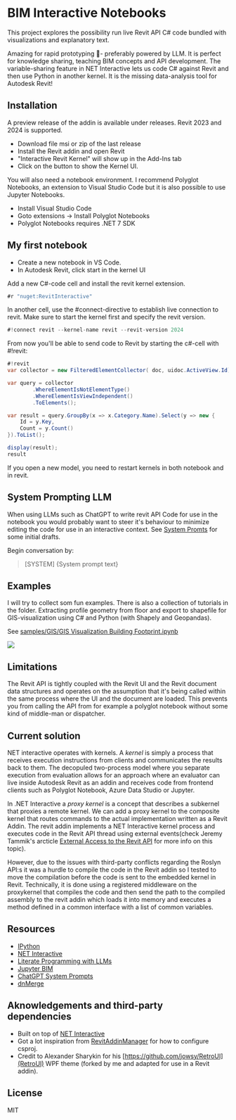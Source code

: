 # BIM Interactive Notebooks

This project explores the possibility run live Revit API C# code bundled with visualizations and explanatory text.

Amazing for rapid prototyping :rocket:- preferably powered by LLM. It is perfect for knowledge sharing, teaching BIM concepts and API development. The variable-sharing feature in NET Interactive lets us code C# against Revit and then use Python in another kernel. It is the missing data-analysis tool for Autodesk Revit!

## Installation
A preview release of the addin is available under releases. Revit 2023 and 2024 is supported. 

* Download file msi or zip of the last release
* Install the Revit addin and open Revit
* "Interactive Revit Kernel" will show up in the Add-Ins tab
*  Click on the button to show the Kernel UI.

You will also need a notebook environment.
I recommend Polyglot Notebooks, an extension to Visual Studio Code but it is also possible to use Jupyter Notebooks.

* Install Visual Studio Code
* Goto extensions -> Install Polyglot Notebooks
* Polyglot Notebooks requires .NET 7 SDK

## My first notebook

* Create a new notebook in VS Code.
* In Autodesk Revit, click start in the kernel UI

Add a new C#-code cell and install the revit kernel extension.
```csharp
#r "nuget:RevitInteractive"
```

In another cell, use the #connect-directive to establish live connection to revit. Make sure to start the kernel first and specify the revit version.
```csharp
#!connect revit --kernel-name revit --revit-version 2024
```

From now you'll be able to send code to Revit by starting the c#-cell with #!revit:
```csharp
#!revit
var collector = new FilteredElementCollector( doc, uidoc.ActiveView.Id);

var query = collector
        .WhereElementIsNotElementType()
        .WhereElementIsViewIndependent()
        .ToElements();

var result = query.GroupBy(x => x.Category.Name).Select(y => new {
    Id = y.Key,
    Count = y.Count()
}).ToList();

display(result);
result
```
If you open a new model, you need to restart kernels in both notebook and in revit.

## System Prompting LLM
When using LLMs such as ChatGPT to write revit API Code for use in the notebook you would probably want to steer it's behaviour to minimize editing the code for use in an interactive context.
See [System Promts](https://github.com/jowsy/bim-net-interactive/tree/main/samples/system-prompts/) for some initial drafts.

Begin conversation by:
> [SYSTEM] {System prompt text}

## Examples
I will try to collect som fun examples. There is also a collection of tutorials in the folder.
Extracting profile geometry from floor and export to shapefile for GIS-visualization using C# and Python (with Shapely and Geopandas).

See [samples/GIS/GIS Visualization Building Footprint.ipynb](https://github.com/jowsy/bim-net-interactive/blob/main/samples/GIS/GIS%20Visualization%20Building%20Footprint.ipynb)

![](./samples/example.gif)

## Limitations

The Revit API is tightly coupled with the Revit UI and the Revit document data structures and operates on the assumption that it's being called within the same process where the UI and the document are loaded.
This prevents you from calling the API from for example a polyglot notebook without some kind of middle-man or dispatcher.

## Current solution
NET interactive operates with kernels. A *kernel* is simply a process that receives execution instructions from clients and communicates the results back to them. The decopuled two-process model where you separate execution from evaluation allows for an approach where an evaluator can live inside Autodesk Revit as an addin and receives code from frontend clients such as Polyglot Notebook, Azure Data Studio or Jupyter.

In .NET Interactive a *proxy kernel* is a concept that describes a subkernel that proxies a remote kernel. We can add a proxy kernel to the composite kernel that routes commands to the actual implementation written as a Revit Addin. The revit addin implements a NET Interactive kernel process and executes code in the Revit API thread using external events(check Jeremy Tammik's arcticle [External Access to the Revit API](https://thebuildingcoder.typepad.com/blog/2017/05/external-access-to-the-revit-api.html) for more info on this topic). 

However, due to the issues with third-party conflicts regarding the Roslyn API:s it was a hurdle to compile the code in the Revit addin so I tested to move the compilation before the code is sent to the embedded kernel in Revit. Technically, it is done using a registered middleware on the proxykernel that compiles the code and then send the path to the compiled assembly to the revit addin which loads it into memory and executes a method defined in a common interface with a list of common variables.

## Resources

* [IPython](https://ipython.org/ipython-doc/stable/overview.html#ipythonzmq)
* [NET Interactive](https://github.com/dotnet/interactive)
* [Literate Programming with LLMs](https://matt-rickard.com/literate-programming-with-llms)
* [Jupyter BIM](https://github.com/chuongmep/JupyterBIM)
* [ChatGPT System Prompts](https://github.com/mustvlad/ChatGPT-System-Prompts/tree/main)
* [dnMerge](https://github.com/CCob/dnMerge)


## Aknowledgements and third-party dependencies

* Built on top of [NET Interactive](https://github.com/dotnet/interactive)
* Got a lot inspiration from [RevitAddinManager](https://github.com/chuongmep/RevitAddInManager) for how to configure csproj.
* Credit to Alexander Sharykin for his [https://github.com/jowsy/RetroUI](RetroUI) WPF theme (forked by me and adapted for use in a Revit addin).

## License

MIT

